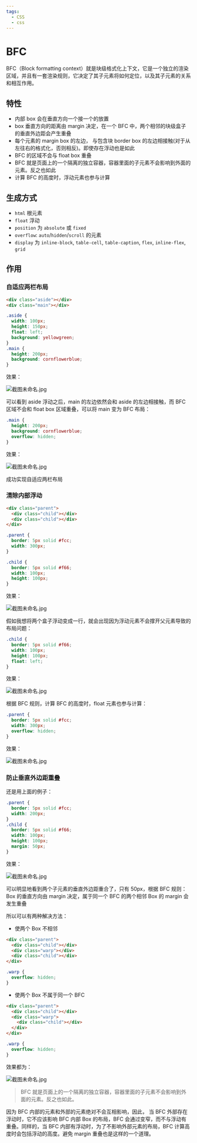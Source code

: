 ```yaml
---
tags:
  - CSS
  - css
---
```


# BFC

BFC（Block formatting context）就是块级格式化上下文，它是一个独立的渲染区域，并且有一套渲染规则，它决定了其子元素将如何定位，以及其子元素的关系和相互作用。

## 特性

- 内部 box 会在垂直方向一个接一个的放置
- box 垂直方向的距离由 margin 决定，在一个 BFC 中，两个相邻的块级盒子的垂直外边距会产生重叠
- 每个元素的 margin box 的左边， 与包含块 border box 的左边相接触(对于从左往右的格式化，否则相反)。即使存在浮动也是如此
- BFC 的区域不会与 float box 重叠
- BFC 就是页面上的一个隔离的独立容器，容器里面的子元素不会影响到外面的元素。反之也如此
- 计算 BFC 的高度时，浮动元素也参与计算

## 生成方式

- `html` 根元素
- `float` 浮动
- `position` 为 `absolute` 或 `fixed`
- `overflow`: `auto`/`hidden`/`scroll` 的元素
- `display` 为 `inline-block`, `table-cell`, `table-caption`, `flex`, `inline-flex`, `grid`

## 作用

### 自适应两栏布局

```html
<div class="aside"></div>
<div class="main"></div>
```

```css
.aside {
  width: 100px;
  height: 150px;
  float: left;
  background: yellowgreen;
}
.main {
  height: 200px;
  background: cornflowerblue;
}
```

效果：

![截图未命名.jpg](https://i.loli.net/2019/10/24/SekgUuoIrvlX5x1.jpg)

可以看到 aside 浮动之后，main 的左边依然会和 aside 的左边相接触，而 BFC 区域不会和 float box 区域重叠，可以将 main 变为 BFC 布局：

```css
.main {
  height: 200px;
  background: cornflowerblue;
  overflow: hidden;
}
```

效果：

![截图未命名.jpg](https://i.loli.net/2019/10/24/NZFdrI8AYvGPw2E.jpg)

成功实现自适应两栏布局

### 清除内部浮动

```html
<div class="parent">
  <div class="child"></div>
  <div class="child"></div>
</div>
```

```css
.parent {
  border: 5px solid #fcc;
  width: 300px;
}

.child {
  border: 5px solid #f66;
  width: 100px;
  height: 100px;
}
```

效果：

![截图未命名.jpg](https://i.loli.net/2019/10/24/7GcmXgTaHyjYlz9.jpg)

假如我想将两个盒子浮动变成一行，就会出现因为浮动元素不会撑开父元素导致的布局问题：

```css
.child {
  border: 5px solid #f66;
  width: 100px;
  height: 100px;
  float: left;
}
```

效果：

![截图未命名.jpg](https://i.loli.net/2019/10/24/SkfVv1Pj6T4c89t.jpg)

根据 BFC 规则，计算 BFC 的高度时，float 元素也参与计算：

```css
.parent {
  border: 5px solid #fcc;
  width: 300px;
  overflow: hidden;
}
```

效果：

![截图未命名.jpg](https://i.loli.net/2019/10/24/5Eou4mSR1IBQAWV.jpg)

### 防止垂直外边距重叠

还是用上面的例子：

```css
.parent {
  border: 5px solid #fcc;
  width: 200px;
}
.child {
  border: 5px solid #f66;
  width: 100px;
  height: 100px;
  margin: 50px;
}
```

效果：

![截图未命名.jpg](https://i.loli.net/2019/10/24/gUW59qHtymds2R8.jpg)

可以明显地看到两个子元素的垂直外边距重合了，只有 50px，根据 BFC 规则：Box 的垂直方向由 margin 决定，属于同一个 BFC 的两个相邻 Box 的 margin 会发生重叠

所以可以有两种解决方法：

- 使两个 Box 不相邻

```html
<div class="parent">
  <div class="child"></div>
  <div class="warp"></div>
  <div class="child"></div>
</div>
```

```css
.warp {
  overflow: hidden;
}
```

- 使两个 Box 不属于同一个 BFC

```html
<div class="parent">
  <div class="child"></div>
  <div class="warp">
    <div class="child"></div>
  </div>
</div>
```

```css
.warp {
  overflow: hidden;
}
```

效果都为：

![截图未命名.jpg](https://i.loli.net/2019/10/24/jhpQ2dAb3DqSkG9.jpg)

> BFC 就是页面上的一个隔离的独立容器，容器里面的子元素不会影响到外面的元素。反之也如此。

因为 BFC 内部的元素和外部的元素绝对不会互相影响，因此， 当 BFC 外部存在浮动时，它不应该影响 BFC 内部 Box 的布局，BFC 会通过变窄，而不与浮动有重叠。同样的，当 BFC 内部有浮动时，为了不影响外部元素的布局，BFC 计算高度时会包括浮动的高度。避免 margin 重叠也是这样的一个道理。
